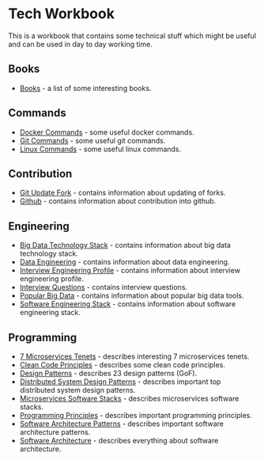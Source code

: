 # Tech Workbook

This is a workbook that contains some technical stuff which might be useful and can be used in day to day working time.

## Books

* [Books](books/books.md "Books") - a list of some interesting books.

## Commands

* [Docker Commands](commands/docker-commands.md "Docker Commands") - some useful docker commands.
* [Git Commands](commands/git-commands.md "Git Commands") - some useful git commands.
* [Linux Commands](commands/linux-commands.md "Linux Commands") - some useful linux commands.

## Contribution

* [Git Update Fork](contribution/git-update-fork.md "Git Update Fork") - contains information about updating of forks. 
* [Github](contribution/github.md "Github") - contains information about contribution into github. 

## Engineering 

* [Big Data Technology Stack](engineering/big-data-technology-stack.md "Big Data Technology Stack") - contains information about big data technology stack. 
* [Data Engineering](engineering/data-engineering.md "Data Engineering") - contains information about data engineering. 
* [Interview Engineering Profile](engineering/interview-engineering-profile.md "Interview Engineering Profile") - contains information about interview engineering profile. 
* [Interview Questions](engineering/interview-questions.md "Interview Questions") - contains interview questions. 
* [Popular Big Data](engineering/popular-big-data.md "Popular Big Data") - contains information about popular big data tools. 
* [Software Engineering Stack](engineering/software-engineering-stack.md "Software Engineering Stack") - contains information about software engineering stack. 

## Programming 

* [7 Microservices Tenets](programming/7-microservices-tenets.md "7 Microservices Tenets") - describes interesting 7 microservices tenets.
* [Clean Code Principles](programming/clean-code-principles.md "Programming Principles") - describes some clean code principles.
* [Design Patterns](programming/design-patterns.md "Design Patterns") - describes 23 design patterns (GoF).
* [Distributed System Design Patterns](programming/distributed-system-design-patterns.md "Distributed System Design Patterns") - describes important top distributed system design patterns.
* [Microservices Software Stacks](programming/microservices-software-stacks.md "Microservices Software Stacks") - describes microservices software stacks.
* [Programming Principles](programming/principles.md "Programming Principles") - describes important programming principles.
* [Software Architecture Patterns](programming/software-architecture-patterns.md "Software Architecture Patterns") - describes important software architecture patterns.
* [Software Architecture](programming/software-architecture.md "Software Architecture") - describes everything about software architecture.